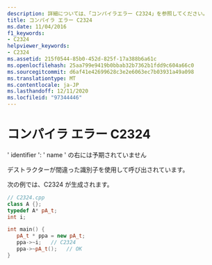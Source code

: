 ```yaml
---
description: 詳細については、「コンパイラエラー C2324」を参照してください。
title: コンパイラ エラー C2324
ms.date: 11/04/2016
f1_keywords:
- C2324
helpviewer_keywords:
- C2324
ms.assetid: 215f0544-85b0-452d-825f-17a388b6a61c
ms.openlocfilehash: 25aa799e9419b0bbab32b7362b1fdd9c604a66c0
ms.sourcegitcommit: d6af41e42699628c3e2e6063ec7b03931a49a098
ms.translationtype: MT
ms.contentlocale: ja-JP
ms.lasthandoff: 12/11/2020
ms.locfileid: "97344446"
---
```

# <a name="compiler-error-c2324"></a>コンパイラ エラー C2324

' identifier ': ' name ' の右には予期されていません

デストラクターが間違った識別子を使用して呼び出されています。

次の例では、C2324 が生成されます。

```cpp
// C2324.cpp
class A {};
typedef A* pA_t;
int i;

int main() {
   pA_t * ppa = new pA_t;
   ppa->~i;   // C2324
   ppa->~pA_t();   // OK
}
```
